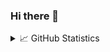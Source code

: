### Hi there 👋

<!--
**dna5rm/dna5rm** is a ✨ _special_ ✨ repository because its `README.md` (this file) appears on your GitHub profile.

Here are some ideas to get you started:

- 🔭 I’m currently working on ...
- 🌱 I’m currently learning ...
- 👯 I’m looking to collaborate on ...
- 🤔 I’m looking for help with ...
- 💬 Ask me about ...
- 📫 How to reach me: ...
- 😄 Pronouns: ...
- ⚡ Fun fact: ...
-->

<details>
  <summary>📈 GitHub Statistics</summary>

  ![GitHub Statistics](https://metrics.lecoq.io/dna5rm)

  ![Profile Views](https://komarev.com/ghpvc/?username=dna5rm)

</details>
